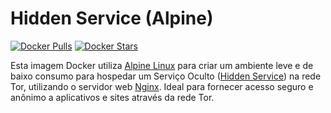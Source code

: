 # Hidden Service (Alpine)


<!-- [![Docker Automated build](https://img.shields.io/docker/automated/gabrielkey/hiddenservice?style=for-the-badge&logo=docker)](https://hub.docker.com/r/gabrielkey/hiddenservice) -->
[![Docker Pulls](https://img.shields.io/docker/pulls/gabrielkey/hiddenservice?style=for-the-badge&logo=docker)](https://hub.docker.com/r/gabrielkey/HiddenService-Alpine/)
[![Docker Stars](https://img.shields.io/docker/stars/gabrielkey/hiddenservice?style=for-the-badge&logo=docker)](https://hub.docker.com/r/gabrielkey/HiddenService-Alpine/)

Esta imagem Docker utiliza [Alpine Linux](https://alpinelinux.org/) para criar um ambiente leve e de baixo consumo para hospedar um Serviço Oculto ([Hidden Service](https://community.torproject.org/onion-services/setup/)) na rede Tor, utilizando o servidor web [Nginx](https://nginx.org/en/docs/). Ideal para fornecer acesso seguro e anônimo a aplicativos e sites através da rede Tor.